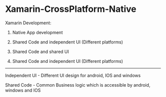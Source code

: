 # Xamarin-CrossPlatform-Native

Xamarin Development:
  1. Native App development
  2. Shared Code and independent UI (Different platforms)
  3. Shared Code and shared UI

2. Shared Code and independent UI (Different platforms)
-----------------------------------------------------

Independent UI - Different UI design for android, IOS and windows

Shared Code - Common Business logic which is accessible by android, windows and IOS
